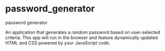 # password_generator
password generator 

An application that generates a random password based on user-selected criteria. This app will run in the browser and feature dynamically updated HTML and CSS powered by your JavaScript code.
